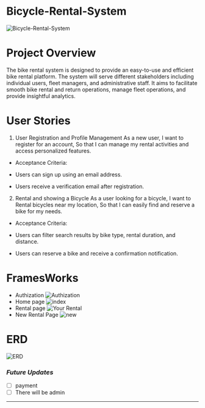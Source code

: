 # Bicycle-Rental-System

![Bicycle-Rental-System](https://static.vecteezy.com/system/resources/previews/035/861/476/non_2x/city-bicycle-sharing-system-isolated-on-white-bike-stand-with-rental-bicycles-bike-on-docking-station-and-smartphone-urban-transportation-smart-service-cartoon-flat-illustration-vector.jpg)

# Project Overview

The bike rental system is designed to provide an easy-to-use and efficient bike rental platform. The system will serve different stakeholders including individual users, fleet managers, and administrative staff. It aims to facilitate smooth bike rental and return operations, manage fleet operations, and provide insightful analytics.

# User Stories

1. User Registration and Profile Management
   As a new user,
   I want to register for an account,
   So that I can manage my rental activities and access personalized features.

- Acceptance Criteria:

- Users can sign up using an email address.
- Users receive a verification email after registration.

2. Rental and showing a Bicycle
   As a user looking for a bicycle,
   I want to Rental bicycles near my location,
   So that I can easily find and reserve a bike for my needs.

- Acceptance Criteria:

- Users can filter search results by bike type, rental duration, and distance.

- Users can reserve a bike and receive a confirmation notification.

# FramesWorks

- Authization
  ![Authization](https://i.ibb.co/HrF0G3t/Authization.png)
- Home page
  ![index](https://i.ibb.co/N1KrFC7/index.png)
- Rental page
  ![Your Rental](https://i.ibb.co/gW8bXr9/Screenshot-2024-07-27-222218.png)
- New Rental Page
  ![new](https://i.ibb.co/DrtbxW8/Screenshot-2024-07-27-222554.png")

# ERD

![ERD](https://i.ibb.co/R4pnZjx/erd-2.png)

### **_Future Updates_**

- [ ] payment
- [ ] There will be admin

---
